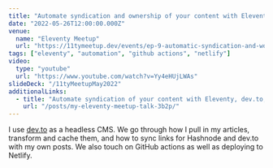 ```yaml
---
title: "Automate syndication and ownership of your content with Eleventy"
date: "2022-05-26T12:00:00.000Z"
venue:
  name: "Eleventy Meetup"
  url: "https://11tymeetup.dev/events/ep-9-automatic-syndication-and-wordle-on-the-edge/"
tags: ["eleventy", "automation", "github actions", "netlify"]
video:
  type: "youtube"
  url: "https://www.youtube.com/watch?v=Yy4eHUjLWAs"
slideDeck: "/11tyMeetupMay2022"
additionalLinks:
  - title: "Automate syndication of your content with Eleventy, dev.to, and GitHub Actions"
    url: "/posts/my-eleventy-meetup-talk-3b2p/"
---
```


<p>I use <a href="http://dev.to/">dev.to</a> as a headless CMS. We go through how I pull in my articles, transform and cache them, and how to sync links for Hashnode and dev.to with my own posts. We also touch on GitHub actions as well as deploying to Netlify.</p>
